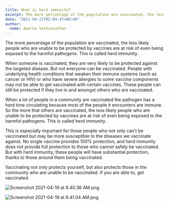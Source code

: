 ```yaml
---
title: What is herd immunity?
excerpt: The more percentage of the population are vaccinated, the less likely people who are unable to be protected by vaccines are at risk of even being exposed to the harmful pathogens. This is called herd immunity.
date: "2021-04-21T02:04:47+00:00"
author:
  name: Aparna Sathianathan
---
```

The more percentage of the population are vaccinated, the less likely people who are unable to be protected by vaccines are at risk of even being exposed to the harmful pathogens. This is called herd immunity.

When someone is vaccinated, they are very likely to be protected against the targeted disease. But not everyone can be vaccinated. People with underlying health conditions that weaken their immune systems (such as cancer or HIV) or who have severe allergies to some vaccine components may not be able to get vaccinated with certain vaccines. These people can still be protected if they live in and amongst others who are vaccinated. 

When a lot of people in a community are vaccinated the pathogen has a hard time circulating because most of the people it encounters are immune. So the more that others are vaccinated, the less likely people who are unable to be protected by vaccines are at risk of even being exposed to the harmful pathogens. This is called herd immunity.

This is especially important for those people who not only can’t be vaccinated but may be more susceptible to the diseases we vaccinate against. No single vaccine provides 100% protection, and herd immunity does not provide full protection to those who cannot safely be vaccinated. But with herd immunity, these people will have substantial protection, thanks to those around them being vaccinated.<br>

Vaccinating not only protects yourself, but also protects those in the community who are unable to be vaccinated. If you are able to, get vaccinated.


![Screenshot 2021-04-19 at 6.40.36 AM.png](https://editor.cowinindia.org/rails/active_storage/blobs/redirect/eyJfcmFpbHMiOnsibWVzc2FnZSI6IkJBaHBIdz09IiwiZXhwIjpudWxsLCJwdXIiOiJibG9iX2lkIn19--36575089db7cb18ff3fb639af105b28c08e166e4/Screenshot%202021-04-19%20at%206.40.36%20AM.png)

![Screenshot 2021-04-19 at 6.41.04 AM.png](https://editor.cowinindia.org/rails/active_storage/blobs/redirect/eyJfcmFpbHMiOnsibWVzc2FnZSI6IkJBaHBJQT09IiwiZXhwIjpudWxsLCJwdXIiOiJibG9iX2lkIn19--bfeb73a48bfefd3b684cd3e21b02f605f9abd482/Screenshot%202021-04-19%20at%206.41.04%20AM.png)

